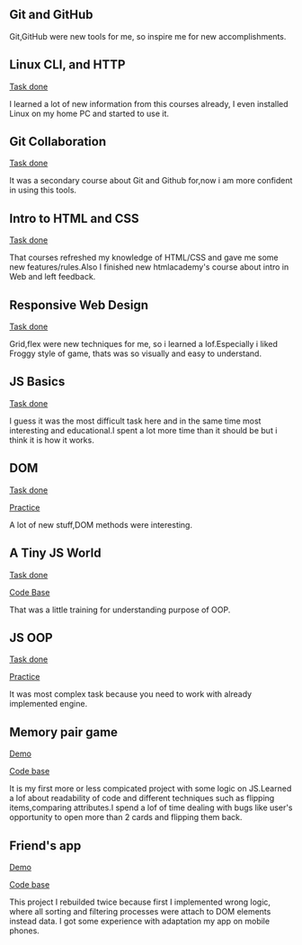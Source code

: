 ## Git and GitHub

Git,GitHub were new tools for me, so inspire me for new accomplishments.

## Linux CLI, and HTTP
[Task done](https://github.com/ArthurGorbenko/kottans-frontend/tree/master/task_linux_cli)

I learned a lot of  new information from this courses already, I even installed Linux on my home PC and started to use it.

## Git Collaboration
[Task done](https://github.com/ArthurGorbenko/kottans-frontend/tree/master/task_git_collaboration)

It was a secondary course about Git and Github for,now i am more confident in using this tools.

## Intro to HTML and CSS

[Task done](https://github.com/ArthurGorbenko/kottans-frontend/tree/master/task_html_css_intro)

That courses refreshed my knowledge of HTML/CSS and gave me some new features/rules.Also I finished new htmlacademy's course about intro in Web and left feedback.

## Responsive Web Design

[Task done](https://github.com/ArthurGorbenko/kottans-frontend/tree/master/task_responsive_web_design)

Grid,flex were new techniques for me, so i learned a lof.Especially i liked Froggy style of game, thats was so visually and easy to understand.

## JS Basics

[Task done](https://github.com/ArthurGorbenko/kottans-frontend/tree/master/task_js_basics)

I guess it was the most difficult task here and in the same time most interesting and educational.I spent a lot more time than it should be but i think it is how it works.

## DOM
[Task done](https://github.com/ArthurGorbenko/kottans-frontend/tree/master/task_js_dom)

[Practice](https://github.com/ArthurGorbenko/js-dom-task)

A lot of new stuff,DOM methods were interesting.

## A Tiny JS World
[Task done](https://arthurgorbenko.github.io/a-tiny-JS-world/)
 
[Code Base](https://github.com/ArthurGorbenko/a-tiny-JS-world/blob/gh-pages/index.js)

That was a little training for understanding purpose of OOP.

## JS OOP
[Task done](https://github.com/ArthurGorbenko/kottans-frontend)
 
[Practice](https://github.com/ArthurGorbenko/frontend-nanodegree-arcade-game)

It was most complex task because you need to work with already implemented engine.

## Memory pair game

[Demo](https://arthurgorbenko.github.io/Memory-pair-game-Pokemon-s-edition/)

[Code base](https://github.com/ArthurGorbenko/Memory-pair-game-Pokemon-s-edition)


It is my first more or less compicated project with some logic on JS.Learned a lof about readability of code and different techniques such as flipping items,comparing attributes.I spend a lof of time dealing with bugs like user's opportunity to open more than 2 cards and flipping them back.

## Friend's app

[Demo](https://arthurgorbenko.github.io/Friend-s-app/)

[Code base](https://github.com/ArthurGorbenko/Friend-s-app)

This project I rebuilded twice because first I implemented wrong logic, where all sorting and filtering processes were attach to DOM elements instead data. I got some experience with adaptation my app on mobile phones.


